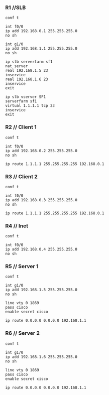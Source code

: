 ### R1 //SLB
```
conf t

int f0/0
ip add 192.168.0.1 255.255.255.0
no sh

int g1/0
ip add 192.168.1.1 255.255.255.0
no sh

ip slb serverfarm sf1
nat server
real 192.168.1.5 23
inservice
real 192.168.1.6 23
inservice
exit

ip slb vserver SF1
serverfarm sf1
virtual 1.1.1.1 tcp 23
inservice
exit
```

### R2 // Client 1
```
conf t

int f0/0
ip add 192.168.0.2 255.255.255.0
no sh

ip route 1.1.1.1 255.255.255.255 192.168.0.1

```

### R3 // Client 2
```
conf t

int f0/0
ip add 192.168.0.3 255.255.255.0
no sh

ip route 1.1.1.1 255.255.255.255 192.168.0.1

```

### R4 // Inet
```
conf t

int f0/0
ip add 192.168.0.4 255.255.255.0
no sh
```

### R5 // Server 1
```
conf t

int g1/0
ip add 192.168.1.5 255.255.255.0
no sh

line vty 0 1869
pass cisco
enable secret cisco

ip route 0.0.0.0 0.0.0.0 192.168.1.1
```

### R6 // Server 2
```
conf t

int g1/0
ip add 192.168.1.6 255.255.255.0
no sh

line vty 0 1869
pass cisco
enable secret cisco

ip route 0.0.0.0 0.0.0.0 192.168.1.1
```